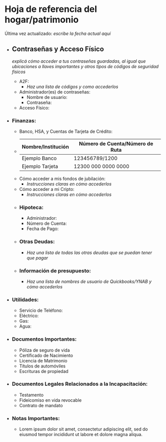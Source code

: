 # Hoja de referencia del hogar/patrimonio

Última vez actualizado: *escribe la fecha actual aquí*

- ## Contraseñas y Acceso Físico
  *explicá cómo acceder a tus contraseñas guardadas, al igual que ubicaciones a llaves importantes y otros tipos de códigos de seguridad físicos*
  - A2F:
    - *Haz una lista de códigos y como accederlos*
  - Administrador(es) de contraseñas:
    - Nombre de usuario:
    - Contraseña:
  - Acceso Físico:

- ### Finanzas:
  -  Banco, HSA, y Cuentas de Tarjeta de Crédito:
    - | Nombre/Institución      | Número de Cuenta/Número de Ruta |
      | ----------- | ----------- |
      | Ejemplo Banco      |  123456789/1200      |
      | Ejemplo Tarjeta   | 12300 000 0000 0000        |
  -  Cómo acceder a mis fondos de jubilación:
       - *Instrucciones claras en cómo accederlos*
  -  Cómo acceder a mi Cripto:
       - *Instrucciones claras en cómo accederlos*
  - ### Hipoteca:
    - Administrador:
    - Número de Cuenta:
    - Fecha de Pago:
  - ### Otras Deudas:
    - *Haz una lista de todas las otras deudas que se puedan tener que pagar*
  - ### Información de presupuesto:
    - *Haz una lista de nombres de usuario de Quickbooks/YNAB y cómo accederlos*

- ### Utilidades:
  -  Servicio de Teléfono:
  -  Eléctrico:
  -  Gas:
  -  Agua:

- ### Documentos Importantes:
  -  Póliza de seguro de vida
  -  Certificado de Nacimiento
  -  Licencia de Matrimonio
  -  Títulos de automóviles
  -  Escrituras de propiedad

- ### Documentos Legales Relacionados a la Incapacitación:
  -  Testamento
  -  Fideicomiso en vida revocable
  -  Contrato de mandato

- ### Notas Importantes:
  - Lorem ipsum dolor sit amet, consectetur adipiscing elit, sed do eiusmod tempor incididunt ut labore et dolore magna aliqua. 



